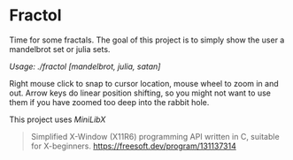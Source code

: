 # Fractol

Time for some fractals. The goal of this project is to simply show the user a mandelbrot set or julia sets.

*Usage: ./fractol [mandelbrot, julia, satan]*

Right mouse click to snap to cursor location, mouse wheel to zoom in and out. Arrow keys do linear position shifting, so you might not want to use them if you have zoomed too deep into the rabbit hole.

This project uses *MiniLibX*
>Simplified X-Window (X11R6) programming API written in C, suitable for X-beginners.
>https://freesoft.dev/program/131137314
